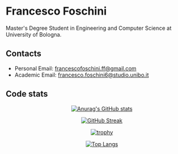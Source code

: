 # Francesco Foschini

Master's Degree Student in Engineering and Computer Science at University of Bologna.

## Contacts

 - Personal Email: francescofoschini.ff@gmail.com
 - Academic Email: francesco.foschini6@studio.unibo.it

## Code stats

<div align="center">
  
 [![Anurag's GitHub stats](https://github-readme-stats.vercel.app/api?username=Ocsof)](https://github.com/anuraghazra/github-readme-stats)
 
 [![GitHub Streak](http://github-readme-streak-stats.herokuapp.com?user=Ocsof&date_format=j%20M%5B%20Y%5D)](https://git.io/streak-stats)
 
 [![trophy](https://github-profile-trophy.vercel.app/?username=Ocsof&row=2&column=4&margin-w=15&margin-h=15)](https://github.com/ryo-ma/github-profile-trophy)
  
 [![Top Langs](https://github-readme-stats.vercel.app/api/top-langs/?username=Ocsof&langs_count=8&layout=compact&hide=html,css,scss,jupyter%20notebook)](https://github.com/anuraghazra/github-readme-stats)
  
</div>
